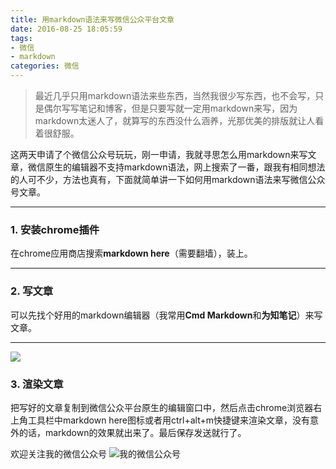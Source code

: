 ```yaml
---
title: 用markdown语法来写微信公众平台文章
date: 2016-08-25 18:05:59
tags:
- 微信
- markdown
categories: 微信
---
```


> 最近几乎只用markdown语法来些东西，当然我很少写东西，也不会写，只是偶尔写写笔记和博客，但是只要写就一定用markdown来写，因为markdown太迷人了，就算写的东西没什么涵养，光那优美的排版就让人看着很舒服。

这两天申请了个微信公众号玩玩，刚一申请，我就寻思怎么用markdown来写文章，微信原生的编辑器不支持markdown语法，网上搜索了一番，跟我有相同想法的人可不少，方法也真有，下面就简单讲一下如何用markdown语法来写微信公众号文章。

***

### 1. 安装chrome插件
在chrome应用商店搜索**markdown here**（需要翻墙），装上。
***
### 2. 写文章
可以先找个好用的markdown编辑器（我常用**Cmd Markdown**和**为知笔记**）来写文章。
***
![](http://oceas72q5.bkt.clouddn.com/3DB8.tmp.png)
### 3. 渲染文章
把写好的文章复制到微信公众平台原生的编辑窗口中，然后点击chrome浏览器右上角工具栏中markdown here图标或者用ctrl+alt+m快捷键来渲染文章，没有意外的话，markdown的效果就出来了。最后保存发送就行了。

欢迎关注我的微信公众号
![我的微信公众号](http://oceas72q5.bkt.clouddn.com/%E5%85%AC%E4%BC%97%E5%8F%B7%E4%BA%8C%E7%BB%B4%E7%A0%81.jpg)
